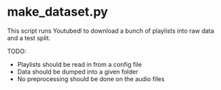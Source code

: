 # make_dataset.py

This script runs Youtubedl to download a bunch of playlists into raw data
and a test split.

TODO:
- Playlists should be read in from a config file
- Data should be dumped into a given folder
- No preprocessing should be done on the audio files
